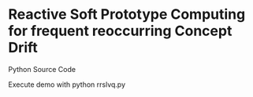 # Reactive Soft Prototype Computing for frequent reoccurring Concept Drift
Python Source Code

Execute demo with python rrslvq.py

